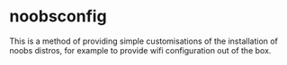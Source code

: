 noobsconfig
===========

This is a method of providing simple customisations of the installation of noobs distros, for example to provide wifi configuration out of the box.
